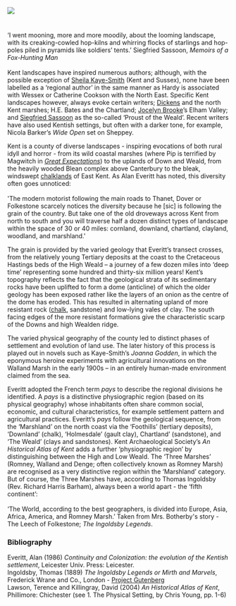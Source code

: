 <a href="https://dev.visual-essays.app"><img src="https://dev-visual-essays.netlify.app/images/ve-button.png"></a>

<param ve-config title="Kentish literary landscapes and pays" author="Professor Peter Vujakovic" layout="vtl" banner="https://stor.artstor.org/stor/f3590125-3b05-42a0-b365-e33a8735353c">
<param ve-entity eid="Q5360119" aliases="Elham Valley">
<param ve-entity eid="Q1500299" aliases="Isle of Sheppey">
<param ve-entity eid="Q5327881" aliases="Blean">
<param ve-entity eid="Q16902864" aliases="Walland Marsh">
<param ve-entity eid="Q1506093" aliases="Romney Marsh">
<param ve-entity eid="Q16988605" alliases="Denge Marsh">

#

‘I went mooning, more and more moodily, about the looming landscape, with its creaking-cowled hop-kilns and whirring flocks of starlings and hop-poles piled in pyramids like soldiers’ tents.’
Siegfried Sassoon, _Memoirs of a Fox-Hunting Man_
<br><br>
Kent landscapes have inspired numerous authors; although, with the possible exception of [Sheila Kaye-Smith](/20c/20c-kaye-smith-delmonden) (Kent and Sussex), none have been labelled as a ‘regional author’ in the same manner as Hardy is associated with Wessex or Catherine Cookson with the North East. Specific Kent landscapes however, always evoke certain writers; [Dickens](/dickens/dickens-biography) and the north Kent marshes; H.E. Bates and the Chartland; [Jocelyn Brooke](/20c/20c-brooke-biography)’s Elham Valley; and [Siegfried Sassoon](/20c/20c-sassoon-biography) as the so-called ‘Proust of the Weald’. Recent writers have also used Kentish settings, but often with a darker tone, for example, Nicola Barker’s _Wide Open_ set on Sheppey.
<param ve-image url="https://upload.wikimedia.org/wikipedia/commons/0/09/Isle_of_Sheppey_-_An_eroded_Headland.JPG" label="An eroded headland on the Isle of Sheppey" attribution="Archaeomoonwalker, CC0, via Wikimedia Commons">
<param ve-map center="Q1500299" zoom="11">

Kent is a county of diverse landscapes - inspiring evocations of both rural idyll and horror - from its wild coastal marshes (where Pip is terrified by Magwitch in [_Great Expectations_](/dickens/great-expectations-curated-walk)) to the uplands of Down and Weald, from the heavily wooded Blean complex above Canterbury to the bleak, windswept [chalklands](/landscape/kentish-chalk) of East Kent. As Alan Everitt has noted, this diversity often goes unnoticed:
<br><br>
'The modern motorist following the main roads to Thanet, Dover or Folkestone scarcely notices the diversity because he [sic] is following the grain of the country. But take one of the old droveways across Kent from north to south and you will traverse half a dozen distinct types of landscape within the space of 30 or 40 miles: cornland, downland, chartland, clayland, woodland, and marshland.'
<param ve-image url="https://upload.wikimedia.org/wikipedia/commons/5/50/North_Downs_Way_-_geograph.org.uk_-_778262.jpg" label="The North Downs Way" attribution="Stephen Craven">
<param ve-map center="Q5327881" zoom="11">

The grain is provided by the varied geology that Everitt’s transect crosses, from the relatively young Tertiary deposits at the coast to the Cretaceous Hastings beds of the High Weald  – a journey of a few dozen miles into ‘deep time’ representing some hundred and thirty-six million years! Kent’s topography reflects the fact that the geological strata of its sedimentary rocks have been uplifted to form a dome (anticline) of which the older geology has been exposed rather like the layers of an onion as the centre of the dome has eroded. This has resulted in alternating upland of more resistant rock ([chalk](/landscape/kentish-chalk), sandstone) and low-lying vales of clay. The south facing edges of the more resistant formations give the characteristic scarp of the Downs and high Wealden ridge.
<param ve-image url="https://stor.artstor.org/stor/f8cec39e-e9b1-4882-87d7-4107a00019b1" label="Geology of Kent" attribution="Kent Past and Present by George Bosworth, 1901">
<param ve-map center="Q67479626" zoom="9">

The varied physical geography of the county led to distinct phases of settlement and evolution of land use. The later history of this process is played out in novels such as Kaye-Smith’s _Joanna Godden_, in which the eponymous heroine experiments with agricultural innovations on the Walland Marsh in the early 1900s – in an entirely human-made environment claimed from the sea. 
<param ve-image url="https://upload.wikimedia.org/wikipedia/commons/8/84/Drainage_channel_in_Walland_Marsh_-_geograph.org.uk_-_2189244.jpg" label="Drainage channel in Walland Marsh" attribution="David Anstiss, CC BY-SA 2.0, via Wikimedia Commons">
<param ve-map center="Q16902864" zoom="11">

Everitt adopted the French term _pays_ to describe the regional divisions he identified. A _pays_ is a distinctive physiographic region (based on its physical geography) whose inhabitants often share common social, economic, and cultural characteristics, for example settlement pattern and agricultural practices. Everitt’s _pays_  follow the geological sequence, from the ‘Marshland’ on the north coast via the ‘Foothills’ (tertiary deposits), ‘Downland’ (chalk), ‘Holmesdale’ (gault clay), Chartland’ (sandstone), and ‘The Weald’ (clays and sandstones). Kent Archaeological Society’s _An Historical Atlas of Kent_ adds a further ‘physiographic region’ by distinguishing between the High and Low Weald. The ‘Three Marshes’ (Romney, Walland and Denge; often collectively known as Romney Marsh) are recognised as a very distinctive region within the ‘Marshland’ category. But of course, the Three Marshes have, according to Thomas Ingoldsby (Rev. Richard Harris Barham), always been a world apart  - the ‘fifth continent’:
<br><br>
‘The World, according to the best geographers, is divided into Europe, Asia, Africa, America, and Romney Marsh.’ Taken from Mrs. Botherby's story - The Leech of Folkestone; _The Ingoldsby Legends_.
<param ve-image url="https://upload.wikimedia.org/wikipedia/commons/d/d6/North_Downs_2.JPG" label="North Downs, near Folkestone" attribution="GkgAlf at English Wikipedia, CC BY-SA 3.0, via Wikimedia Commons">
<param ve-map center="Q1506093" zoom="11">

### Bibliography

Everitt, Alan (1986) _Continuity and Colonization: the evolution of the Kentish settlement_, Leicester Univ. Press: Leicester.   
Ingoldsby, Thomas (1889) _The Ingoldsby Legends or Mirth and Marvels_, Frederick Wrane and Co., London - [Project Gutenberg](http://www.gutenberg.org/files/59236/59236-h/59236-h.htm)   
Lawson, Terence and Killingray, David (2004) _An Historical Atlas of Kent_, Phillimore: Chichester (see 1. The Physical Setting, by Chris Young, pp. 1-6)   
<param ve-image url="https://upload.wikimedia.org/wikipedia/commons/c/cd/The_description_of_Romney_Marsh_RMG_K1030-001.jpg" label="The description of Romney Marsh" attribution="Tucker, Elhanan, Public domain, via Wikimedia Commons">
